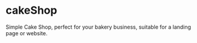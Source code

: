 # cakeShop
 Simple Cake Shop, perfect for your bakery business, suitable for a landing page or website.
